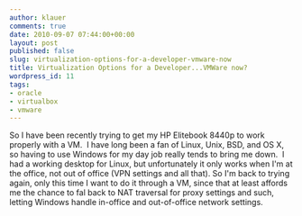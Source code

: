 ```yaml
---
author: klauer
comments: true
date: 2010-09-07 07:44:00+00:00
layout: post
published: false
slug: virtualization-options-for-a-developer-vmware-now
title: Virtualization Options for a Developer...VMWare now?
wordpress_id: 11
tags:
- oracle
- virtualbox
- vmware
---
```



    

So I have been recently trying to get my HP Elitebook 8440p to work properly with a VM.  I have long been a fan of Linux, Unix, BSD, and OS X, so having to use Windows for my day job really tends to bring me down.  I had a working desktop for Linux, but unfortunately it only works when I'm at the office, not out of office (VPN settings and all that).  So I'm back to trying again, only this time I want to do it through a VM, since that at least affords me the chance to fal back to NAT traversal for proxy settings and such, letting Windows handle in-office and out-of-office network settings.


  
